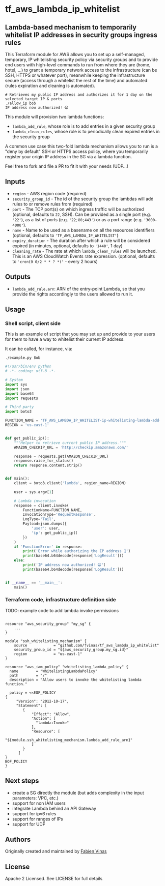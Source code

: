 # tf_aws_lambda_ip_whitelist 

## Lambda-based mechanism to temporarily whitelist IP addresses in security groups ingress rules

This Terraform module for AWS allows you to set up a self-managed, temporary, IP whitelisting security policy via security groups and to provide end users with high-level commands to run from where they are (home, hotel, …) to grant a temporary network access to the infrastructure (can be SSH, HTTPS or whatever port), meanwhile keeping the infrastructure secure (access through a whitelist the rest of the time) and automated (rules expiration and cleaning is automated).

```shell
# Retrieves my public IP address and authorizes it for 1 day on the selected target IP & ports
./allow_ip bob
IP address now authorized! 😀
```

This module will provision two lambda functions:
- `lambda_add_rule`, whose role is to add entries in a given security group
- `lambda_clean_rules`, whose role is to periodically clean expired entries in the security group

A common use case this two-fold lambda mechanism allows you to run is a "deny by default" SSH or HTTPS access policy, where you temporarily register your origin IP address in the SG via a lambda function.

Feel free to fork and file a PR to fit it with your needs (UDP…)

## Inputs

  * `region` - AWS region code (required)
  * `security_group_id` - The id of the security group the lambdas will add rules to or remove rules from (required)
  * `port` - The TCP port(s) on which ingress traffic will be authorized (optional, defaults to `22`, SSH). Can be provided as a single port (e.g. `'22'`), as a list of ports (e.g. `'22;80;443'`) or as a port range (e.g. `'3000-4000'`).
  * `name` - Name to be used as a basename on all the resources identifiers (optional, defaults to `'TF_AWS_LAMBDA_IP_WHITELIST'`)
  * `expiry_duration` - The duration after which a rule will be considered expired (in minutes, optional, defaults to `'1440'`, 1 day)
  * `cleaning_rate` - The rate at which `lambda_clean_rules` will be launched. This is an AWS CloudWatch Events rate expression. (optional, defaults to `'cron(0 0/2 * * ? *)'` - every 2 hours)

## Outputs

  * `lambda_add_rule.arn`: ARN of the entry-point Lambda, so that you provide the rights accordingly to the users allowed to run it.

## Usage

### Shell script, client side

This is an example of script that you may set up and provide to your users for them to have a way to whitelist their current IP address.

It can be called, for instance, via:

```shell
./example.py Bob
```

```python
#!/usr/bin/env python
# -*- coding: utf-8 -*-

# System
import sys
import json
import base64
import requests

# Third party
import boto3

FUNCTION_NAME = 'TF_AWS_LAMBDA_IP_WHITELIST-ip-whitelisting-lambda-add-rule'
REGION = 'us-east-1'


def get_public_ip():
    """Helper to retrieve current public IP address."""
    AMAZON_CHECKIP_URL = 'http://checkip.amazonaws.com/'

    response = requests.get(AMAZON_CHECKIP_URL)
    response.raise_for_status()
    return response.content.strip()


def main():
    client = boto3.client('lambda', region_name=REGION)

    user = sys.argv[1]

    # Lambda invocation
    response = client.invoke(
        FunctionName=FUNCTION_NAME,
        InvocationType='RequestResponse',
        LogType='Tail',
        Payload=json.dumps({
            'user': user,
            'ip': get_public_ip()
        })
    )
    if 'FunctionError' in response:
        print('Error while authorizing the IP address 🙁')
        print(base64.b64decode(response['LogResult']))
    else:
        print('IP address now authorized! 😀')
        print(base64.b64decode(response['LogResult']))


if __name__ == '__main__':
    main()

```

### Terraform code, infrastructure definition side

TODO: example code to add lambda invoke permissions

```hcl

resource "aws_security_group" "my_sg" {
    ...
}

module "ssh_whitelisting_mechanism" {
    source            = "github.com/fvinas/tf_aws_lambda_ip_whitelist"
    security_group_id = "${aws_security_group.my_sg.id}"
    region            = "us-east-1"
}

resource "aws_iam_policy" "whitelisting_lambda_policy" {
  name        = "WhitelistingLambdaPolicy"
  path        = "/"
  description = "Allow users to invoke the whitelisting lambda function."

  policy = <<EOF_POLICY
{
     "Version": "2012-10-17",
     "Statement": [
        {
            "Effect": "Allow",
            "Action": [
              "lambda:Invoke"
            ],
            "Resource": [
                "${module.ssh_whitelisting_mechanism.lambda_add_rule_arn}"
            ]
        }
      ]
}
EOF_POLICY
}
```

## Next steps

- create a SG directly the module (but adds complexity in the input parameters: VPC, etc.)
- support for non IAM users
- integrate Lambda behind an API Gateway
- support for ipv6 rules
- support for ranges of IPs
- support for UDP

## Authors

Originally created and maintained by [Fabien Vinas](https://github.com/fvinas)

## License

Apache 2 Licensed. See LICENSE for full details.
